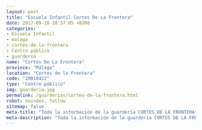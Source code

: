 ```yaml
---
layout: post
title: "Escuela Infantil Cortes De La Frontera"
date: 2017-09-20 20:57:05 +0200
categories:
- Escuela Infantil
- malaga
- cortes-de-la-frontera
- Centro público
- guarderia
name: "Cortes De La Frontera"
province: "Málaga"
location: "Cortes de la Frontera"
code: "29016422"
type: "Centro público"
img: guarderia.jpg
permalink: /guarderias/cortes-de-la-frontera.html
robot: noindex, follow
sitemap: false
meta-title: "Toda la información de la guardería CORTES DE LA FRONTERA"
meta-description: "Toda la información de la guardería CORTES DE LA FRONTERA"
---
```

